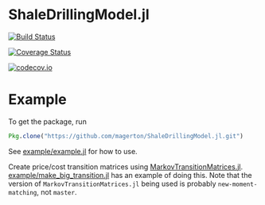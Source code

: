 # ShaleDrillingModel.jl

[![Build Status](https://travis-ci.org/magerton/ShaleDrillingModel.jl.svg?branch=master)](https://travis-ci.org/magerton/ShaleDrillingModel.jl)

[![Coverage Status](https://coveralls.io/repos/magerton/ShaleDrillingModel.jl/badge.svg?branch=master&service=github)](https://coveralls.io/github/magerton/ShaleDrillingModel.jl?branch=master)

[![codecov.io](http://codecov.io/github/magerton/ShaleDrillingModel.jl/coverage.svg?branch=master)](http://codecov.io/github/magerton/ShaleDrillingModel.jl?branch=master)


# Example

To get the package, run
```julia
Pkg.clone("https://github.com/magerton/ShaleDrillingModel.jl.git")
```

See [example/example.jl](example/example.jl) for how to use.

Create price/cost transition matrices using [MarkovTransitionMatrices.jl](https://github.com/magerton/MarkovTransitionMatrices.jl). [example/make_big_transition.jl](example/make_big_transition.jl) has an example of doing this. Note that the version of `MarkovTransitionMatrices.jl` being used is probably `new-moment-matching`, not `master`.
